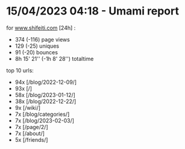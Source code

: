 # 15/04/2023 04:18 - Umami report
for www.shifeiti.com [24h] :

 - 374 (-116) page views
 - 129 (-25) uniques
 - 91 (-20) bounces
 - 8h 15' 21'' (-1h 8' 28'') totaltime


top 10 urls:
 - 94x [/blog/2022-12-09/]
 - 93x [/]
 - 58x [/blog/2023-01-12/]
 - 38x [/blog/2022-12-22/]
 - 9x [/wiki/]
 - 7x [/blog/categories/]
 - 7x [/blog/2023-02-03/]
 - 7x [/page/2/]
 - 7x [/about/]
 - 5x [/friends/]



